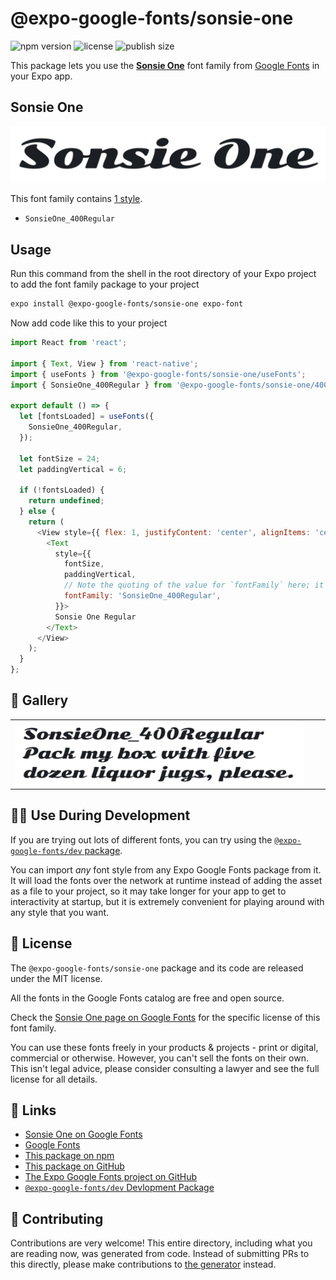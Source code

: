 # @expo-google-fonts/sonsie-one

![npm version](https://flat.badgen.net/npm/v/@expo-google-fonts/sonsie-one)
![license](https://flat.badgen.net/github/license/expo/google-fonts)
![publish size](https://flat.badgen.net/packagephobia/install/@expo-google-fonts/sonsie-one)

This package lets you use the [**Sonsie One**](https://fonts.google.com/specimen/Sonsie+One) font family from [Google Fonts](https://fonts.google.com/) in your Expo app.

## Sonsie One

![Sonsie One](./font-family.png)

This font family contains [1 style](#-gallery).

- `SonsieOne_400Regular`

## Usage

Run this command from the shell in the root directory of your Expo project to add the font family package to your project
```sh
expo install @expo-google-fonts/sonsie-one expo-font
```

Now add code like this to your project
```js
import React from 'react';

import { Text, View } from 'react-native';
import { useFonts } from '@expo-google-fonts/sonsie-one/useFonts';
import { SonsieOne_400Regular } from '@expo-google-fonts/sonsie-one/400Regular';

export default () => {
  let [fontsLoaded] = useFonts({
    SonsieOne_400Regular,
  });

  let fontSize = 24;
  let paddingVertical = 6;

  if (!fontsLoaded) {
    return undefined;
  } else {
    return (
      <View style={{ flex: 1, justifyContent: 'center', alignItems: 'center' }}>
        <Text
          style={{
            fontSize,
            paddingVertical,
            // Note the quoting of the value for `fontFamily` here; it expects a string!
            fontFamily: 'SonsieOne_400Regular',
          }}>
          Sonsie One Regular
        </Text>
      </View>
    );
  }
};

```

## 🔡 Gallery


||||
|-|-|-|
|![SonsieOne_400Regular](./SonsieOne_400Regular.ttf.png)||||


## 👩‍💻 Use During Development

If you are trying out lots of different fonts, you can try using the [`@expo-google-fonts/dev` package](https://github.com/expo/google-fonts/tree/master/font-packages/dev#readme).

You can import *any* font style from any Expo Google Fonts package from it. It will load the fonts
over the network at runtime instead of adding the asset as a file to your project, so it may take longer
for your app to get to interactivity at startup, but it is extremely convenient
for playing around with any style that you want.

## 📖 License

The `@expo-google-fonts/sonsie-one` package and its code are released under the MIT license.

All the fonts in the Google Fonts catalog are free and open source.

Check the [Sonsie One page on Google Fonts](https://fonts.google.com/specimen/Sonsie+One) for the specific license of this font family.

You can use these fonts freely in your products & projects - print or digital, commercial or otherwise. However, you can't sell the fonts on their own. This isn't legal advice, please consider consulting a lawyer and see the full license for all details.

## 🔗 Links

- [Sonsie One on Google Fonts](https://fonts.google.com/specimen/Sonsie+One)
- [Google Fonts](https://fonts.google.com/)
- [This package on npm](https://www.npmjs.com/package/@expo-google-fonts/sonsie-one)
- [This package on GitHub](https://github.com/expo/google-fonts/tree/master/font-packages/sonsie-one)
- [The Expo Google Fonts project on GitHub](https://github.com/expo/google-fonts)
- [`@expo-google-fonts/dev` Devlopment Package](https://github.com/expo/google-fonts/tree/master/font-packages/dev)

## 🤝 Contributing

Contributions are very welcome! This entire directory, including what you are reading now, was generated from code. Instead of submitting PRs to this directly, please make contributions to [the generator](https://github.com/expo/google-fonts/tree/master/packages/generator) instead.
